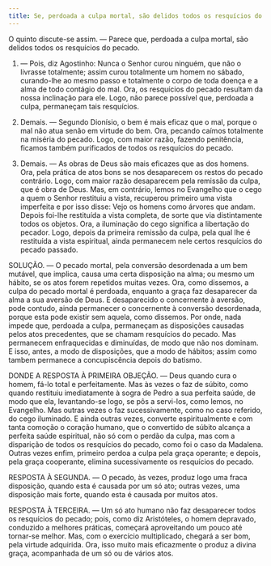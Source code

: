 ```yaml
---
title: Se, perdoada a culpa mortal, são delidos todos os resquícios do pecado
---
```


O quinto discute-se assim. — Parece que, perdoada a culpa mortal, são delidos todos os resquícios do pecado.  

1. — Pois, diz Agostinho: Nunca o Senhor curou ninguém, que não o livrasse totalmente; assim curou totalmente um homem no sábado, curando-lhe ao mesmo passo e totalmente o corpo de toda doença e a alma de todo contágio do mal. Ora, os resquícios do pecado resultam da nossa inclinação para ele. Logo, não parece possível que, perdoada a culpa, permaneçam tais resquícios.  

2. Demais. — Segundo Dionísio, o bem é mais eficaz que o mal, porque o mal não atua senão em virtude do bem. Ora, pecando caímos totalmente na miséria do pecado. Logo, com maior razão, fazendo penitência, ficamos também purificados de todos os resquícios do pecado.  

3. Demais. — As obras de Deus são mais eficazes que as dos homens. Ora, pela prática de atos bons se nos desaparecem os restos do pecado contrário. Logo, com maior razão desaparecem pela remissão da culpa, que é obra de Deus.  Mas, em contrário, lemos no Evangelho que o cego a quem o Senhor restituiu a vista, recuperou primeiro uma vista imperfeita e por isso disse: Vejo os homens como árvores que andam. Depois foi-lhe restituída a vista completa, de sorte que via distintamente todos os objetos. Ora, a iluminação do cego significa a libertação do pecador. Logo, depois da primeira remissão da culpa, pela qual lhe é restituída a vista espiritual, ainda permanecem nele certos resquícios do pecado passado.  

SOLUÇÃO. — O pecado mortal, pela conversão desordenada a um bem mutável, que implica, causa uma certa disposição na alma; ou mesmo um hábito, se os atos forem repetidos muitas vezes. Ora, como dissemos, a culpa do pecado mortal é perdoada, enquanto a graça faz desaparecer da alma a sua aversão de Deus. E desaparecido o concernente à aversão, pode contudo, ainda permanecer o concernente à conversão desordenada, porque esta pode existir sem aquela, como dissemos. Por onde, nada impede que, perdoada a culpa, permaneçam as disposições causadas pelos atos precedentes, que se chamam resquícios do pecado. Mas permanecem enfraquecidas e diminuídas, de modo que não nos dominam. E isso, antes, a modo de disposições, que a modo de hábitos; assim como tambem permanece a concupiscência depois do batismo.  

DONDE A RESPOSTA À PRIMEIRA OBJEÇÃO. — Deus quando cura o homem, fá-lo total e perfeitamente. Mas às vezes o faz de súbito, como quando restituiu imediatamente à sogra de Pedro a sua perfeita saúde, de modo que ela, levantando-se logo, se pôs a servi-los, como lemos, no Evangelho. Mas outras vezes o faz sucessivamente, como no caso referido, do cego iluminado. E ainda outras vezes, converte espiritualmente e com tanta comoção o coração humano, que o convertido de súbito alcança a perfeita saúde espiritual, não só com o perdão da culpa, mas com a disparição de todos os resquícios do pecado, como foi o caso da Madalena. Outras vezes enfim, primeiro perdoa a culpa pela graça operante; e depois, pela graça cooperante, elimina sucessivamente os resquícios do pecado.  

RESPOSTA À SEGUNDA. — O pecado, às vezes, produz logo uma fraca disposição, quando esta é causada por um só ato; outras vezes, uma disposição mais forte, quando esta é causada por muitos atos.  

RESPOSTA À TERCEIRA. — Um só ato humano não faz desaparecer todos os resquícios do pecado; pois, como diz Aristóteles, o homem depravado, conduzido a melhores práticas, começará aproveitando um pouco até tornar-se melhor. Mas, com o exercício multiplicado, chegará a ser bom, pela virtude adquirida. Ora, isso muito mais eficazmente o produz a divina graça, acompanhada de um só ou de vários atos.